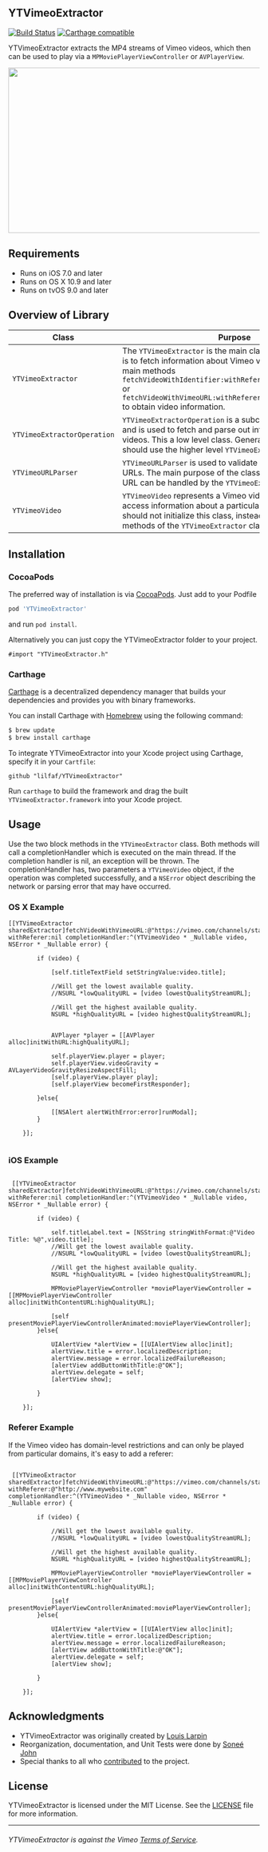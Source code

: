 ## YTVimeoExtractor

[![Build Status](https://travis-ci.org/lilfaf/YTVimeoExtractor.svg?branch=master)](https://travis-ci.org/lilfaf/YTVimeoExtractor)
[![Carthage
compatible](https://img.shields.io/badge/Carthage-compatible-4BC51D.svg?style=flat)](https://github.com/Carthage/Carthage)

YTVimeoExtractor extracts the MP4 streams of Vimeo videos, which then can be used to play via a `MPMoviePlayerViewController` or `AVPlayerView`.

 <img src="Screenshots/iphone_screenshot.PNG" width="600" height="331">

## Requirements
- Runs on iOS 7.0 and later
- Runs on OS X 10.9 and later
- Runs on tvOS 9.0 and later

## Overview of Library

| Class         | Purpose        |
|---------------|----------------|
| `YTVimeoExtractor`  |   The `YTVimeoExtractor` is the main class and its sole purpose is to fetch information about Vimeo videos. Use the two main methods `fetchVideoWithIdentifier:withReferer:completionHandler:` or `fetchVideoWithVimeoURL:withReferer:completionHandler:` to obtain video information.  |
| `YTVimeoExtractorOperation`  |   `YTVimeoExtractorOperation` is a subclass of `NSOperation` and is used to fetch and parse out information about Vimeo videos. This a low level class. Generally speaking, you should use the higher level `YTVimeoExtractor` class.   |
|`YTVimeoURLParser`			    |	`YTVimeoURLParser` is used to validate and parse put Vimeo URLs. The main purpose of the class is to check if a given URL can be handled by the `YTVimeoExtractor` class.|
|`YTVimeoVideo`|  	`YTVimeoVideo` represents a Vimeo video. Use this class to access information about a particular video. Generally, you should not initialize this class, instead use the two main methods of the `YTVimeoExtractor` class.|

## Installation

### CocoaPods

The preferred way of installation is via [CocoaPods](http://cocoapods.org). Just add to your Podfile

```ruby
pod 'YTVimeoExtractor'
```

and run `pod install`.

Alternatively you can just copy the YTVimeoExtractor folder to your project.

```objc
#import "YTVimeoExtractor.h"
```

### Carthage

[Carthage](https://github.com/Carthage/Carthage) is a decentralized dependency
manager that builds your dependencies and provides you with binary frameworks.

You can install Carthage with [Homebrew](http://brew.sh/) using the following
command:

```bash
$ brew update
$ brew install carthage
```

To integrate YTVimeoExtractor into your Xcode project using Carthage, specify it in
your `Cartfile`:

```ogdl
github "lilfaf/YTVimeoExtractor"
```

Run `carthage` to build the framework and drag the built
`YTVimeoExtractor.framework` into your Xcode project.

## Usage

Use the two block methods in the `YTVimeoExtractor` class. Both methods will call a completionHandler which is executed on the main thread. If the completion handler is nil, an exception will be thrown. The completionHandler has, two parameters a `YTVimeoVideo` object, if the operation was completed successfully, and a `NSError` object describing the network or parsing error that may have occurred.

### OS X Example

```objc
[[YTVimeoExtractor sharedExtractor]fetchVideoWithVimeoURL:@"https://vimeo.com/channels/staffpicks/147876560" withReferer:nil completionHandler:^(YTVimeoVideo * _Nullable video, NSError * _Nullable error) {
        
        if (video) {
            
            [self.titleTextField setStringValue:video.title];
            
            //Will get the lowest available quality.
            //NSURL *lowQualityURL = [video lowestQualityStreamURL];
            
            //Will get the highest available quality.
            NSURL *highQualityURL = [video highestQualityStreamURL];
            
            
            AVPlayer *player = [[AVPlayer alloc]initWithURL:highQualityURL];
    
            self.playerView.player = player;
            self.playerView.videoGravity = AVLayerVideoGravityResizeAspectFill;
            [self.playerView.player play];
            [self.playerView becomeFirstResponder];
        
        }else{
            
            [[NSAlert alertWithError:error]runModal];
        }
        
    }];


```

### iOS Example

```objc

 [[YTVimeoExtractor sharedExtractor]fetchVideoWithVimeoURL:@"https://vimeo.com/channels/staffpicks/147876560" withReferer:nil completionHandler:^(YTVimeoVideo * _Nullable video, NSError * _Nullable error) {
        
        if (video) {
            
            self.titleLabel.text = [NSString stringWithFormat:@"Video Title: %@",video.title];
            //Will get the lowest available quality.
            //NSURL *lowQualityURL = [video lowestQualityStreamURL];
            
            //Will get the highest available quality.
            NSURL *highQualityURL = [video highestQualityStreamURL];
            
            MPMoviePlayerViewController *moviePlayerViewController = [[MPMoviePlayerViewController alloc]initWithContentURL:highQualityURL];

            [self presentMoviePlayerViewControllerAnimated:moviePlayerViewController];
        }else{
           
            UIAlertView *alertView = [[UIAlertView alloc]init];
            alertView.title = error.localizedDescription;
            alertView.message = error.localizedFailureReason;
            [alertView addButtonWithTitle:@"OK"];
            alertView.delegate = self;
            [alertView show];
            
        }
        
    }];
 ```
 
### Referer Example
If the Vimeo video has domain-level restrictions and can only be played from particular domains, it's easy to add a referer:

```objc

 [[YTVimeoExtractor sharedExtractor]fetchVideoWithVimeoURL:@"https://vimeo.com/channels/staffpicks/147876560" withReferer:@"http://www.mywebsite.com" completionHandler:^(YTVimeoVideo * _Nullable video, NSError * _Nullable error) {
        
        if (video) {
            
            //Will get the lowest available quality.
            //NSURL *lowQualityURL = [video lowestQualityStreamURL];
            
            //Will get the highest available quality.
            NSURL *highQualityURL = [video highestQualityStreamURL];
            
            MPMoviePlayerViewController *moviePlayerViewController = [[MPMoviePlayerViewController alloc]initWithContentURL:highQualityURL];
         
            [self presentMoviePlayerViewControllerAnimated:moviePlayerViewController];
        }else{
           
            UIAlertView *alertView = [[UIAlertView alloc]init];
            alertView.title = error.localizedDescription;
            alertView.message = error.localizedFailureReason;
            [alertView addButtonWithTitle:@"OK"];
            alertView.delegate = self;
            [alertView show];
            
        }
        
    }];
 ```
 
## Acknowledgments

* YTVimeoExtractor was originally created by [Louis Larpin](https://github.com/lilfaf)
* Reorganization, documentation, and Unit Tests were done by [Soneé John](https://github.com/SoneeJohn)
* Special thanks to all who [contributed](https://github.com/lilfaf/YTVimeoExtractor/graphs/contributors) to the project.

## License

YTVimeoExtractor is licensed under the MIT License. See the [LICENSE](LICENSE) file for more information.

--------
###### YTVimeoExtractor is against the Vimeo [Terms of Service](https://vimeo.com/terms). 
